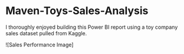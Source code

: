 # Maven-Toys-Sales-Analysis
I thoroughly enjoyed building this Power BI report using a toy company sales dataset pulled from Kaggle.

![Sales Performance Image]
